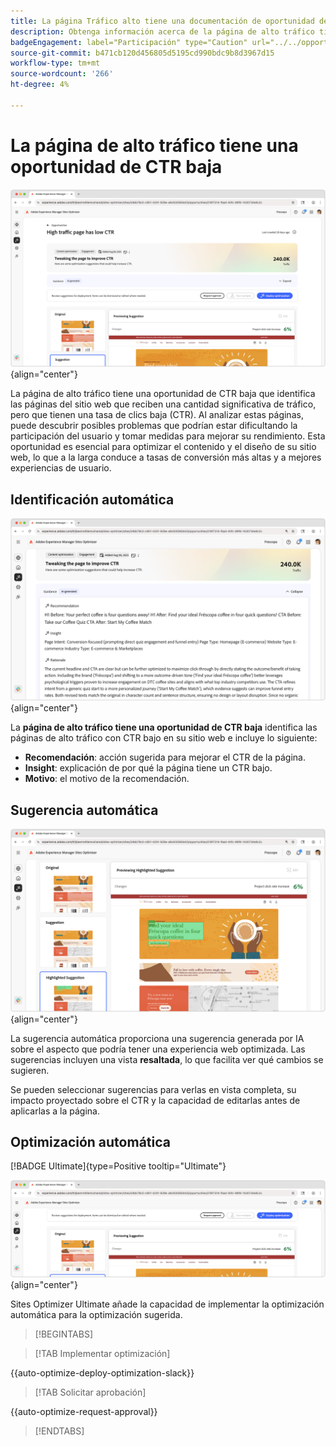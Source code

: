 ```yaml
---
title: La página Tráfico alto tiene una documentación de oportunidad de CTR baja
description: Obtenga información acerca de la página de alto tráfico tiene una oportunidad de CTR baja y cómo utilizarla para aumentar la participación en el sitio web.
badgeEngagement: label="Participación" type="Caution" url="../../opportunity-types/engagement.md" tooltip="Participación"
source-git-commit: b471cb120d456805d5195cd990bdc9b8d3967d15
workflow-type: tm+mt
source-wordcount: '266'
ht-degree: 4%

---
```



# La página de alto tráfico tiene una oportunidad de CTR baja

![La página de alto tráfico tiene una oportunidad de CTR baja](./assets/high-traffic-page-has-low-ctr/hero.png){align="center"}

La página de alto tráfico tiene una oportunidad de CTR baja que identifica las páginas del sitio web que reciben una cantidad significativa de tráfico, pero que tienen una tasa de clics baja (CTR). Al analizar estas páginas, puede descubrir posibles problemas que podrían estar dificultando la participación del usuario y tomar medidas para mejorar su rendimiento. Esta oportunidad es esencial para optimizar el contenido y el diseño de su sitio web, lo que a la larga conduce a tasas de conversión más altas y a mejores experiencias de usuario.

## Identificación automática

![La página de identificación automática de alto tráfico tiene problemas de CTR bajos](./assets/high-traffic-page-has-low-ctr/auto-identify.png){align="center"}

La **página de alto tráfico tiene una oportunidad de CTR baja** identifica las páginas de alto tráfico con CTR bajo en su sitio web e incluye lo siguiente:

* **Recomendación**: acción sugerida para mejorar el CTR de la página.
* **Insight**: explicación de por qué la página tiene un CTR bajo.
* **Motivo**: el motivo de la recomendación.

## Sugerencia automática

![La página de sugerencias automáticas de alto tráfico tiene problemas de CTR bajos](./assets/high-traffic-page-has-low-ctr/auto-suggest.png){align="center"}

La sugerencia automática proporciona una sugerencia generada por IA sobre el aspecto que podría tener una experiencia web optimizada. Las sugerencias incluyen una vista **resaltada**, lo que facilita ver qué cambios se sugieren.

Se pueden seleccionar sugerencias para verlas en vista completa, su impacto proyectado sobre el CTR y la capacidad de editarlas antes de aplicarlas a la página.

## Optimización automática

[!BADGE Ultimate]{type=Positive tooltip="Ultimate"}

![La página de tráfico alto optimizada automáticamente tiene problemas de CTR bajos](./assets/high-traffic-page-has-low-ctr/auto-optimize.png){align="center"}

Sites Optimizer Ultimate añade la capacidad de implementar la optimización automática para la optimización sugerida.

>[!BEGINTABS]

>[!TAB Implementar optimización]

{{auto-optimize-deploy-optimization-slack}}

>[!TAB Solicitar aprobación]

{{auto-optimize-request-approval}}

>[!ENDTABS]
